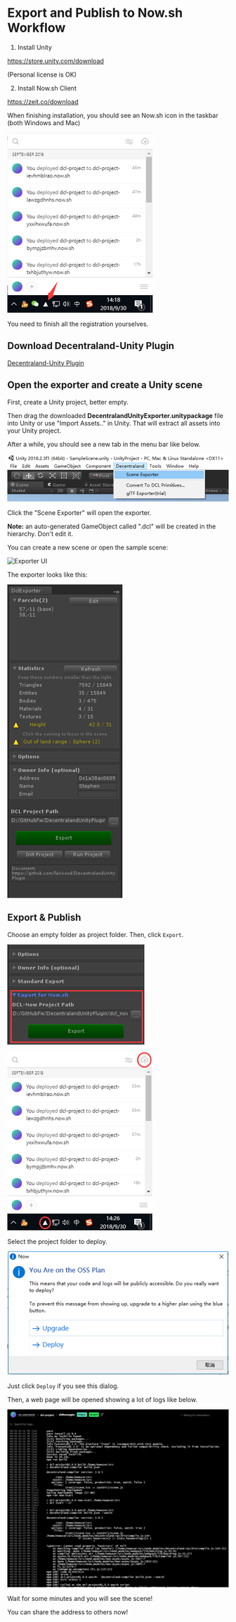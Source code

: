 # Export and Publish to Now.sh Workflow

1. Install Unity

https://store.unity.com/download

(Personal license is OK)

2. Install Now.sh Client

https://zeit.co/download

When finishing installation, you should see an Now.sh icon in the taskbar (both Windows and Mac)

![](../docs/installed_now_client.png)

You need to finish all the registration yourselves.

## Download Decentraland-Unity Plugin

[Decentraland-Unity Plugin](https://github.com/fairwood/DecentralandUnityPlugin/blob/master/downloads/DecentralandUnityExporter.unitypackage)

## Open the exporter and create a Unity scene

First, create a Unity project, better empty.

Then drag the downloaded **DecentralandUnityExporter.unitypackage** file into Unity or use "Import Assets.." in Unity. That will extract all assets into your Unity project.

After a while, you should see a new tab in the menu bar like below.

![](../docs/exporter_in_menu.png)

Click the "Scene Exporter" will open the exporter.

**Note:** an auto-generated GameObject called ".dcl" will be created in the hierarchy. Don't edit it.

You can create a new scene or open the sample scene:

![Exporter UI](../docs/samplescene.jpg)

The exporter looks like this:

![Exporter UI](../docs/exportergui.png)

## Export & Publish

Choose an empty folder as project folder. Then, click ```Export```.

![ExportToNow](../docs/export_to_now_part.png)

![](../docs/open_now_upload.png)

Select the project folder to deploy.

![](../docs/now_upgrade_or_deploy.png)

Just click ```Deploy``` if you see this dialog.

Then, a web page will be opened showing a lot of logs like below.

![](../docs/now_deploy_logs.png)

Wait for some minutes and you will see the scene!

You can share the address to others now!